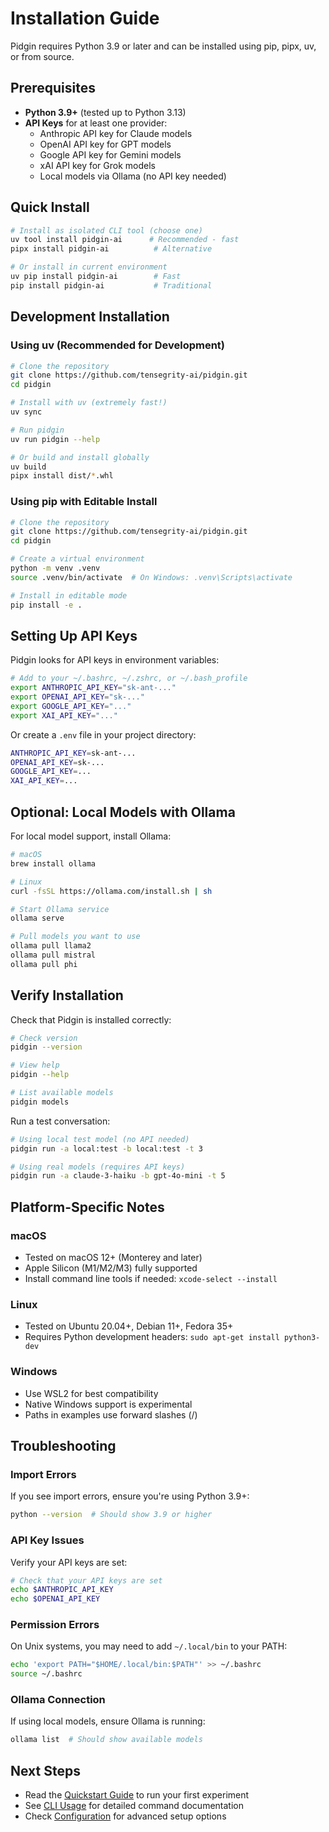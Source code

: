 # Installation Guide

Pidgin requires Python 3.9 or later and can be installed using pip, pipx, uv, or from source.

## Prerequisites

- **Python 3.9+** (tested up to Python 3.13)
- **API Keys** for at least one provider:
  - Anthropic API key for Claude models
  - OpenAI API key for GPT models
  - Google API key for Gemini models
  - xAI API key for Grok models
  - Local models via Ollama (no API key needed)

## Quick Install

```bash
# Install as isolated CLI tool (choose one)
uv tool install pidgin-ai      # Recommended - fast
pipx install pidgin-ai          # Alternative

# Or install in current environment
uv pip install pidgin-ai        # Fast
pip install pidgin-ai           # Traditional
```

## Development Installation

### Using uv (Recommended for Development)

```bash
# Clone the repository
git clone https://github.com/tensegrity-ai/pidgin.git
cd pidgin

# Install with uv (extremely fast!)
uv sync

# Run pidgin
uv run pidgin --help

# Or build and install globally
uv build
pipx install dist/*.whl
```

### Using pip with Editable Install

```bash
# Clone the repository
git clone https://github.com/tensegrity-ai/pidgin.git
cd pidgin

# Create a virtual environment
python -m venv .venv
source .venv/bin/activate  # On Windows: .venv\Scripts\activate

# Install in editable mode
pip install -e .
```

## Setting Up API Keys

Pidgin looks for API keys in environment variables:

```bash
# Add to your ~/.bashrc, ~/.zshrc, or ~/.bash_profile
export ANTHROPIC_API_KEY="sk-ant-..."
export OPENAI_API_KEY="sk-..."
export GOOGLE_API_KEY="..."
export XAI_API_KEY="..."
```

Or create a `.env` file in your project directory:

```bash
ANTHROPIC_API_KEY=sk-ant-...
OPENAI_API_KEY=sk-...
GOOGLE_API_KEY=...
XAI_API_KEY=...
```

## Optional: Local Models with Ollama

For local model support, install Ollama:

```bash
# macOS
brew install ollama

# Linux
curl -fsSL https://ollama.com/install.sh | sh

# Start Ollama service
ollama serve

# Pull models you want to use
ollama pull llama2
ollama pull mistral
ollama pull phi
```

## Verify Installation

Check that Pidgin is installed correctly:

```bash
# Check version
pidgin --version

# View help
pidgin --help

# List available models
pidgin models
```

Run a test conversation:

```bash
# Using local test model (no API needed)
pidgin run -a local:test -b local:test -t 3

# Using real models (requires API keys)
pidgin run -a claude-3-haiku -b gpt-4o-mini -t 5
```

## Platform-Specific Notes

### macOS
- Tested on macOS 12+ (Monterey and later)
- Apple Silicon (M1/M2/M3) fully supported
- Install command line tools if needed: `xcode-select --install`

### Linux
- Tested on Ubuntu 20.04+, Debian 11+, Fedora 35+
- Requires Python development headers: `sudo apt-get install python3-dev`

### Windows
- Use WSL2 for best compatibility
- Native Windows support is experimental
- Paths in examples use forward slashes (/)

## Troubleshooting

### Import Errors
If you see import errors, ensure you're using Python 3.9+:
```bash
python --version  # Should show 3.9 or higher
```

### API Key Issues
Verify your API keys are set:
```bash
# Check that your API keys are set
echo $ANTHROPIC_API_KEY
echo $OPENAI_API_KEY
```

### Permission Errors
On Unix systems, you may need to add `~/.local/bin` to your PATH:
```bash
echo 'export PATH="$HOME/.local/bin:$PATH"' >> ~/.bashrc
source ~/.bashrc
```

### Ollama Connection
If using local models, ensure Ollama is running:
```bash
ollama list  # Should show available models
```

## Next Steps

- Read the [Quickstart Guide](quickstart.md) to run your first experiment
- See [CLI Usage](cli-usage.md) for detailed command documentation
- Check [Configuration](yaml-specs.md) for advanced setup options